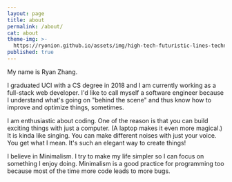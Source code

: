 ```yaml
---
layout: page
title: about
permalink: /about/
cat: about
theme-img: >-
  https://ryonion.github.io/assets/img/high-tech-futuristic-lines-technology-banner_1017-23966.jpg
published: true
---
```


My name is Ryan Zhang.<br>

I graduated UCI with a CS degree in 2018 and I am currently working as a full-stack web developer.
I'd like to call myself a software engineer because I understand what's going on "behind the scene" and thus know how to improve and optimize things, sometimes.

I am enthusiastic about coding. One of the reason is that you can build exciting things with just a computer. (A laptop makes it even more magical.) It is kinda like singing. You can make different noises with just your voice. You get what I mean. It's such an elegant way to create things!

I believe in Minimalism. I try to make my life simpler so I can focus on something I enjoy doing. Minimalism is a good practice for programming too because most of the time more code leads to more bugs.






